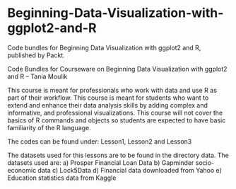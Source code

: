 # Beginning-Data-Visualization-with-ggplot2-and-R

Code bundles for Beginning Data Visualization with ggplot2 and R, published by Packt.

Code Bundles for Courseware on Beginning Data Visualization with ggplot2 and R – Tania Moulik

This course is meant for professionals who work with data and use R as part of their workflow. This course is meant for students who want to extend and enhance their data analysis skills by adding complex and informative, and professional visualizations. This course will not cover the basics of R commands and objects so students are expected to have basic familiarity of the R language.

The codes can be found under:
Lesson1, Lesson2 and Lesson3

The datasets used for this lessons are to be found in the directory data. The datasets used are:
a) Prosper Financial Loan Data
b) Gapminder socio-economic data
c) Lock5Data
d) Financial data downloaded from Yahoo
e) Education statistics data from Kaggle
